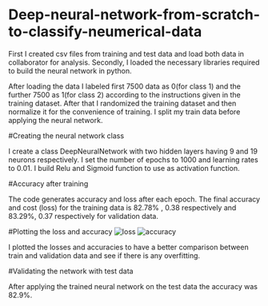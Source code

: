 # Deep-neural-network-from-scratch-to-classify-neumerical-data
First I created csv files from training and test data and load both data in collaborator for analysis.
Secondly, I loaded the necessary libraries required to build the neural network in python.

After loading the data I labeled first 7500 data as 0(for class 1) and the further 7500 as 1(for class 2) according to the instructions given in the training dataset.
After that I randomized the training dataset and then normalize it for the convenience of training. I split my train data before applying the neural network.

#Creating the neural network class

I create a class DeepNeuralNetwork with two hidden layers having 9 and 19 neurons respectively. I set the number of epochs to 1000 and learning rates to 0.01. I build Relu and Sigmoid function to use as activation function.

#Accuracy after training 

The code generates accuracy and loss after each epoch. The final accuracy and cost (loss) for the training data is 82.78% , 0.38 respectively and  83.29%, 0.37 respectively for validation data.

#Plotting the loss and accuracy 
![loss](Deep-neural-network-from-scratch-to-classify-neumerical-data/accuracy.jpg)
![accuracy](Deep-neural-network-from-scratch-to-classify-neumerical-data/accuracy1.jpg)

I plotted the losses and accuracies to have a better comparison between train and validation data and see if there is any overfitting. 
 
#Validating the network with test data

After applying the trained neural network on the test data the accuracy was 82.9%.
